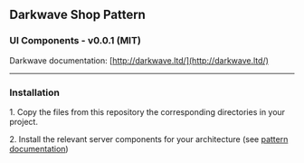 ## Darkwave Shop Pattern
### UI Components - v0.0.1 (MIT)

Darkwave documentation: [http://darkwave.ltd/](http://darkwave.ltd/)

-------

### Installation

1\. Copy the files from this repository the corresponding directories in your project.

2\. Install the relevant server components for your architecture (see [pattern documentation](http://darkwave.ltd/patterns/shop/))
